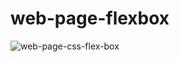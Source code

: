 # web-page-flexbox


![web-page-css-flex-box](https://user-images.githubusercontent.com/107298659/199427404-4476f2b9-89a6-4ba3-92ce-a0a9fae6988b.png)
